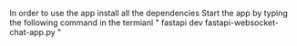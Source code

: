 In order to use the app install all the dependencies
Start the app by typing the following command in the termianl 
" fastapi dev fastapi-websocket-chat-app.py "
